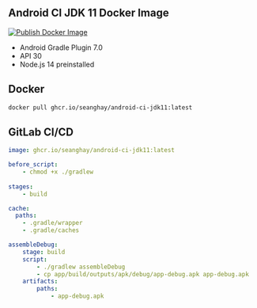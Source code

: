 ## Android CI JDK 11 Docker Image

[![Publish Docker Image](https://github.com/seanghay/android-ci-jdk11/actions/workflows/publish.yml/badge.svg)](https://github.com/seanghay/android-ci-jdk11/actions/workflows/publish.yml)

- Android Gradle Plugin 7.0
- API 30
- Node.js 14 preinstalled


## Docker

```bash
docker pull ghcr.io/seanghay/android-ci-jdk11:latest
```

## GitLab CI/CD
```yml
image: ghcr.io/seanghay/android-ci-jdk11:latest

before_script:
    - chmod +x ./gradlew
    
stages:
    - build

cache:
  paths:
    - .gradle/wrapper
    - .gradle/caches

assembleDebug:
    stage: build
    script:
        - ./gradlew assembleDebug
        - cp app/build/outputs/apk/debug/app-debug.apk app-debug.apk
    artifacts:
        paths:
            - app-debug.apk
           
```
